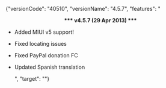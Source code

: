 ﻿{"versionCode": "40510", 
"versionName": "4.5.7", 
"features": "<center><strong>*** v4.5.7 (29 Apr 2013) ***</strong></center><p>
* Added MIUI v5 support!<p>
* Fixed locating issues<p>
* Fixed PayPal donation FC<p>
* Updated Spanish translation<p>",
"target": ""}